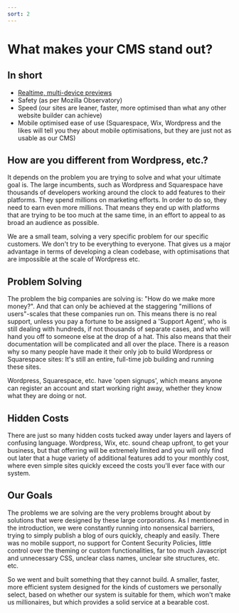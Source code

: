 ```yaml
---
sort: 2
---
```


# What makes your CMS stand out?

## In short

- [Realtime, multi-device previews](https://pinkpigeondocs.github.io/Pink-Pigeon-Documentation/7_Previews/1_guide_to_previews.html#realtime-previews)
- Safety (as per Mozilla Observatory)
- Speed (our sites are leaner, faster, more optimised than what any other website builder can achieve)
- Mobile optimised ease of use (Squarespace, Wix, Wordpress and the likes will tell you they about mobile optimisations, but they are just not as usable as our CMS)

## How are you different from Wordpress, etc.?

It depends on the problem you are trying to solve and what your ultimate goal is. The large incumbents, such as Wordpress and Squarespace have thousands of developers working around the clock to add features to their platforms. They spend millions on marketing efforts. In order to do so, they need to earn even more millions. That means they end up with platforms that are trying to be too much at the same time, in an effort to appeal to as broad an audience as possible.

We are a small team, solving a very specific problem for our specific customers. We don't try to be everything to everyone. That gives us a major advantage in terms of developing a clean codebase, with optimisations that are impossible at the scale of Wordpress etc.

## Problem Solving

The problem the big companies are solving is: "How do we make more money?". And that can only be achieved at the staggering "millions of users"-scales that these companies run on. This means there is no real support, unless you pay a fortune to be assigned a 'Support Agent', who is still dealing with hundreds, if not thousands of separate cases, and who will hand you off to someone else at the drop of a hat. This also means that their documentation will be complicated and all over the place. There is a reason why so many people have made it their only job to build Wordpress or Squarespace sites: It's still an entire, full-time job building and running these sites. 

Wordpress, Squarespace, etc. have 'open signups', which means anyone can register an account and start working right away, whether they know what they are doing or not.

## Hidden Costs

There are just so many hidden costs tucked away under layers and layers of confusing language. Wordpress, Wix, etc. sound cheap upfront, to get your business, but that offerring will be extremely limited and you will only find out later that a huge variety of additional features add to your monthly cost, where even simple sites quickly exceed the costs you'll ever face with our system.

## Our Goals

The problems we are solving are the very problems brought about by solutions that were designed by these large corporations. As I mentioned in the introduction, we were constantly running into nonsensical barriers, trying to simply publish a blog of ours quickly, cheaply and easily. There was no mobile support, no support for Content Security Policies, little control over the theming or custom functionalities, far too much Javascript and unnecessary CSS, unclear class names, unclear site structures, etc. etc.

So we went and built something that they cannot build. A smaller, faster, more efficient system designed for the kinds of customers we personally select, based on whether our system is suitable for them, which won't make us millionaires, but which provides a solid service at a bearable cost.


